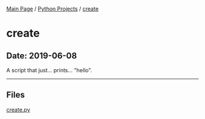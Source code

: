 [Main Page](/) / [Python Projects](/python) / [create](/python/2019-04-25_Game_Of_Thrones_Death_Prediction_Pool)

# create

## Date: 2019-06-08

A script that just... prints... "hello".

-----

## Files

[create.py](create.py)